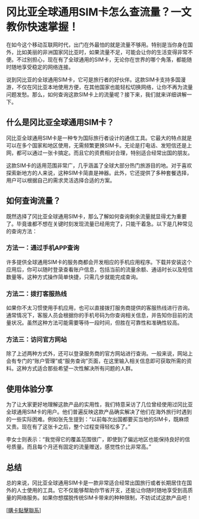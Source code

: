 # 冈比亚全球通用SIM卡怎么查流量？一文教你快速掌握！

在如今这个移动互联网时代，出门在外最怕的就是流量不够用。特别是当你身在国外，比如美丽的非洲国家冈比亚时，如果流量不足，可能会让你的生活变得非常不便。不过别担心，现在有了全球通用的SIM卡，无论你在世界的哪个角落，都能随时随地享受稳定的网络连接。

说到冈比亚的全球通用SIM卡，它可是旅行者的好伙伴。这款SIM卡支持多国漫游，不仅在冈比亚本地使用方便，在其他国家也能轻松切换网络，让你不再为流量问题发愁。那么，如何查询这款SIM卡上的流量呢？接下来，我们就来详细讲解一下。

## 什么是冈比亚全球通用SIM卡？

冈比亚全球通用SIM卡是一种专为国际旅行者设计的通信工具。它最大的特点就是可以在多个国家和地区使用，无需频繁更换SIM卡。无论是打电话、发短信还是上网，都可以通过一张卡搞定。而且它的资费相对合理，特别适合经常出国的朋友。

这款SIM卡的适用范围非常广，几乎涵盖了全球大部分热门旅游目的地。对于喜欢探索新地方的人来说，这种SIM卡简直是神器。此外，它还提供了多种套餐选择，用户可以根据自己的需求灵活选择合适的方案。

## 如何查询流量？

既然选择了冈比亚全球通用SIM卡，那么了解如何查询剩余流量就显得尤为重要了。毕竟谁都不想在关键时刻发现流量已经用完了，只能干着急。以下是几种常见的查询方法：

### 方法一：通过手机APP查询

许多提供全球通用SIM卡的服务商都会开发相应的手机应用程序。下载并安装这个应用后，你可以随时登录查看账户信息，包括当前的流量余额、通话时长以及短信数量等。这种方式操作简单快捷，只需几步就能完成查询。

### 方法二：拨打客服热线

如果你不太习惯使用手机应用，也可以直接拨打服务商提供的客服热线进行咨询。通常情况下，客服人员会根据你的手机号码为你查询相关信息，并告知你目前的流量状况。虽然这种方法可能需要等待一段时间，但胜在可靠性和准确性较高。

### 方法三：访问官方网站

除了上述两种方式外，还可以登录服务商的官方网站进行查询。一般来说，网站上会有专门的“账户管理”或“服务查询”页面，在这里输入相关信息即可获取所需的资料。这种方式适合那些希望一次性解决所有问题的人群。

## 使用体验分享

为了让大家更好地理解这款产品的实用性，我们特意采访了几位曾经使用过冈比亚全球通用SIM卡的用户。他们普遍反映这款产品确实解决了他们在海外旅行时遇到的一些实际困难。例如张先生提到：“以前每次出国都要买当地的SIM卡，既麻烦又贵。现在有了这张卡之后，整个过程变得轻松多了。”

李女士则表示：“我觉得它的覆盖范围很广，即使到了偏远地区也能保持良好的信号质量。而且每个月还有固定的流量赠送，感觉性价比非常高。”

## 总结

总的来说，冈比亚全球通用SIM卡是一款非常适合经常出国旅行或者长期居住在国外的人士使用的工具。它不仅能够帮助你节省开支，还能让你随时随地享受到高质量的网络服务。如果你想摆脱传统SIM卡带来的种种限制，不妨试试这款产品吧！

[[購卡點擊聯系](https://t.me/s/esim1088)]